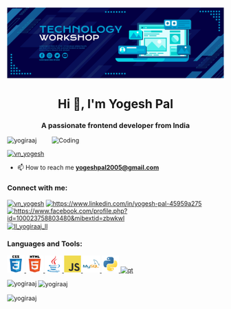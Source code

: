 ![logo](https://github.com/yogiraaj/Edit.Readme/blob/main/6239792.jpg)

<h1 align="center">Hi 👋, I'm Yogesh Pal</h1>
<h3 align="center">A passionate frontend developer from India</h3>

<img align="right" alt="Coding" width="400" src="https://media4.giphy.com/media/VTtANKl0beDFQRLDTh/giphy.gif?cid=ecf05e47bfyewj7s3gjw1jhcb7sglu9baao7fuhaykn1n9l9&ep=v1_gifs_search&rid=giphy.gif&ct=g">

<p align="left"> <img src="https://komarev.com/ghpvc/?username=yogiraaj&label=Profile%20views&color=0e75b6&style=flat" alt="yogiraaj" /> </p>

<p align="left"> <a href="https://twitter.com/vn_yogesh" target="blank"><img src="https://img.shields.io/twitter/follow/vn_yogesh?logo=twitter&style=for-the-badge" alt="vn_yogesh" /></a> </p>

- 📫 How to reach me **yogeshpal2005@gmail.com**

<h3 align="left">Connect with me:</h3>
<p align="left">
<a href="https://twitter.com/vn_yogesh" target="blank"><img align="center" src="https://raw.githubusercontent.com/rahuldkjain/github-profile-readme-generator/master/src/images/icons/Social/twitter.svg" alt="vn_yogesh" height="30" width="40" /></a>
<a href="https://linkedin.com/in/https://www.linkedin.com/in/yogesh-pal-45959a275" target="blank"><img align="center" src="https://raw.githubusercontent.com/rahuldkjain/github-profile-readme-generator/master/src/images/icons/Social/linked-in-alt.svg" alt="https://www.linkedin.com/in/yogesh-pal-45959a275" height="30" width="40" /></a>
<a href="https://fb.com/https://www.facebook.com/profile.php?id=100023758803480&mibextid=zbwkwl" target="blank"><img align="center" src="https://raw.githubusercontent.com/rahuldkjain/github-profile-readme-generator/master/src/images/icons/Social/facebook.svg" alt="https://www.facebook.com/profile.php?id=100023758803480&mibextid=zbwkwl" height="30" width="40" /></a>
<a href="https://instagram.com/ll_yogiraaj_ll" target="blank"><img align="center" src="https://raw.githubusercontent.com/rahuldkjain/github-profile-readme-generator/master/src/images/icons/Social/instagram.svg" alt="ll_yogiraaj_ll" height="30" width="40" /></a>
</p>

<h3 align="left">Languages and Tools:</h3>
<p align="left"> <a href="https://www.w3schools.com/css/" target="_blank" rel="noreferrer"> <img src="https://raw.githubusercontent.com/devicons/devicon/master/icons/css3/css3-original-wordmark.svg" alt="css3" width="40" height="40"/> </a> <a href="https://www.w3.org/html/" target="_blank" rel="noreferrer"> <img src="https://raw.githubusercontent.com/devicons/devicon/master/icons/html5/html5-original-wordmark.svg" alt="html5" width="40" height="40"/> </a> <a href="https://www.java.com" target="_blank" rel="noreferrer"> <img src="https://raw.githubusercontent.com/devicons/devicon/master/icons/java/java-original.svg" alt="java" width="40" height="40"/> </a> <a href="https://developer.mozilla.org/en-US/docs/Web/JavaScript" target="_blank" rel="noreferrer"> <img src="https://raw.githubusercontent.com/devicons/devicon/master/icons/javascript/javascript-original.svg" alt="javascript" width="40" height="40"/> </a> <a href="https://www.mysql.com/" target="_blank" rel="noreferrer"> <img src="https://raw.githubusercontent.com/devicons/devicon/master/icons/mysql/mysql-original-wordmark.svg" alt="mysql" width="40" height="40"/> </a> <a href="https://www.python.org" target="_blank" rel="noreferrer"> <img src="https://raw.githubusercontent.com/devicons/devicon/master/icons/python/python-original.svg" alt="python" width="40" height="40"/> </a> <a href="https://www.qt.io/" target="_blank" rel="noreferrer"> <img src="https://upload.wikimedia.org/wikipedia/commons/0/0b/Qt_logo_2016.svg" alt="qt" width="40" height="40"/> </a> </p>

<p><img align="left" src="https://github-readme-stats.vercel.app/api/top-langs?username=yogiraaj&show_icons=true&locale=en&layout=compact" alt="yogiraaj" /></p>

<p>&nbsp;<img align="center" src="https://github-readme-stats.vercel.app/api?username=yogiraaj&show_icons=true&locale=en" alt="yogiraaj" /></p>

<p><img align="center" src="https://github-readme-streak-stats.herokuapp.com/?user=yogiraaj&" alt="yogiraaj" /></p>

